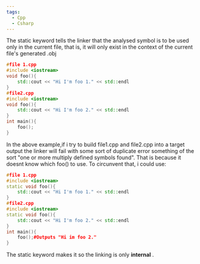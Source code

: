 ```yaml
---
tags:
  - Cpp
  - Csharp
---
```

The static keyword tells the linker that the analysed symbol is to be used only in the current file, that is, it will only exist in the context of the current file's generated .obj
```cpp
#file 1.cpp
#include <iostream>
void foo(){
	std::cout << "Hi I'm foo 1." << std::endl
}
#file2.cpp
#include <iostream>
void foo(){
	std::cout << "Hi I'm foo 2." << std::endl
}
int main(){
	foo();
}
```
In the above example,if i try to build file1.cpp and file2.cpp into a target output the linker will fail with some sort of duplicate error something of the sort "one or more multiply defined symbols found". That is because it doesnt know which foo() to use. To circunvent that, i could use:
```cpp
#file 1.cpp
#include <iostream>
static void foo(){
	std::cout << "Hi I'm foo 1." << std::endl
}
#file2.cpp
#include <iostream>
static void foo(){
	std::cout << "Hi I'm foo 2." << std::endl
}
int main(){
	foo();#Outputs "Hi im foo 2."
}
```
The static keyword makes it so the linking is only **internal** .